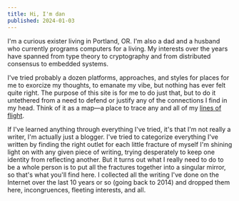 ```yaml
---
title: Hi, I'm dan
published: 2024-01-03
---
```


I'm a curious exister living in Portland, OR. I'm also a dad and a
husband who currently programs computers for a living. My interests
over the years have spanned from type theory to cryptography and from
distributed consensus to embedded systems.


I've tried probably a dozen platforms, approaches, and styles for
places for me to exorcize my thoughts, to emanate my vibe, but nothing
has ever felt quite right. The purpose of this site is for me to do
just that, but to do it untethered from a need to defend or justify
any of the connections I find in my head. Think of it as a map—a place
to trace any and all of my [lines of
flight](https://en.wikipedia.org/wiki/Line_of_flight).

If I've learned anything through everything I've tried, it's that I'm
not really a writer, I'm actually just a blogger. I've tried to
categorize everything I've written by finding the right outlet for
each little fracture of myself I'm shining light on with any given
piece of writing, trying desperately to keep one identity from
reflecting another. But it turns out what I really need to do to be a
whole person is to put all the fractures together into a singular
mirror, so that's what you'll find here. I collected all the writing
I've done on the Internet over the last 10 years or so (going back to
2014) and dropped them here, incongruences, fleeting interests, and
all.
